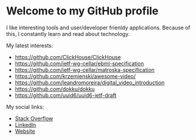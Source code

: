 # Welcome to my GitHub profile

I like interesting tools and user/developer frienldy applications. Because of this, I constantly learn and read about technology.

My latest interests:
- https://github.com/ClickHouse/ClickHouse
- https://github.com/ietf-wg-cellar/ebml-specification
- https://github.com/ietf-wg-cellar/matroska-specification
- https://github.com/krzemienski/awesome-video/
- https://github.com/leandromoreira/digital_video_introduction
- https://github.com/dokku/dokku
- https://github.com/uuid6/uuid6-ietf-draft

My social links:
- [Stack Overflow](https://stackoverflow.com/users/2231168/nergal)
- [LinkedIn](https://www.linkedin.com/in/laszlo-gorog/)
- [Website](https://nergal.xyz/)

<!--
**nerg4l/nerg4l** is a ✨ _special_ ✨ repository because its `README.md` (this file) appears on your GitHub profile.

Here are some ideas to get you started:

- 🔭 I’m currently working on ...
- 🌱 I’m currently learning ...
- 👯 I’m looking to collaborate on ...
- 🤔 I’m looking for help with ...
- 💬 Ask me about ...
- 📫 How to reach me: ...
- 😄 Pronouns: ...
- ⚡ Fun fact: ...
-->
